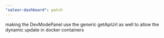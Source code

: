 ```yaml
---
"saleor-dashboard": patch
---
```


making the DevModePanel use the generic getApiUrl as well to allow the dynamic update in docker containers
